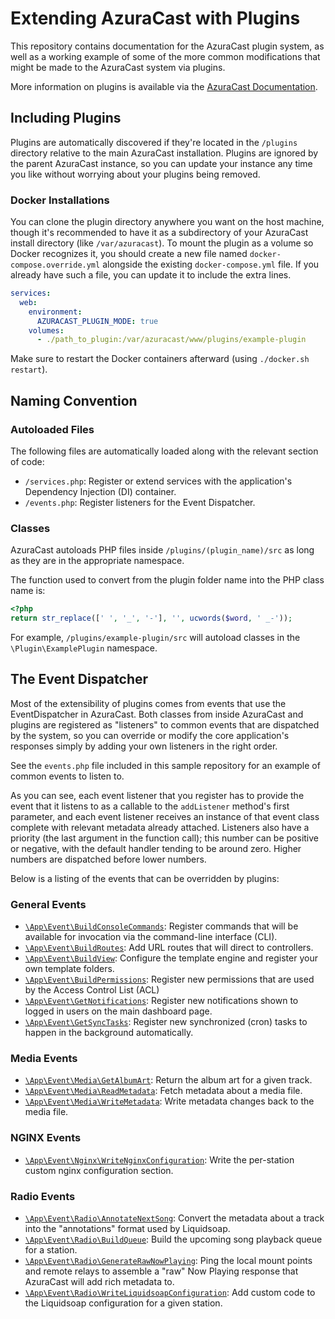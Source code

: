 # Extending AzuraCast with Plugins

This repository contains documentation for the AzuraCast plugin system, as well as a working example of some of the more
common modifications that might be made to the AzuraCast system via plugins.

More information on plugins is available via
the [AzuraCast Documentation](https://www.azuracast.com/docs/developers/plugins/).

## Including Plugins

Plugins are automatically discovered if they're located in the `/plugins` directory relative to the main AzuraCast
installation. Plugins are ignored by the parent AzuraCast instance, so you can update your instance any time you like
without worrying about your plugins being removed.

### Docker Installations

You can clone the plugin directory anywhere you want on the host machine, though it's recommended to have it as a
subdirectory of your AzuraCast install directory (like `/var/azuracast`). To mount the plugin as a volume so Docker
recognizes it, you should create a new file named `docker-compose.override.yml` alongside the
existing `docker-compose.yml` file. If you already have such a file, you can update it to include the extra lines.

```yaml
services:
  web:
    environment:
      AZURACAST_PLUGIN_MODE: true
    volumes:
      - ./path_to_plugin:/var/azuracast/www/plugins/example-plugin
```

Make sure to restart the Docker containers afterward (using `./docker.sh restart`).

## Naming Convention

### Autoloaded Files

The following files are automatically loaded along with the relevant section of code:

 - `/services.php`: Register or extend services with the application's Dependency Injection (DI) container.
 - `/events.php`: Register listeners for the Event Dispatcher.

### Classes

AzuraCast autoloads PHP files inside `/plugins/(plugin_name)/src` as long as they are in the appropriate namespace.

The function used to convert from the plugin folder name into the PHP class name is:

```php
<?php
return str_replace([' ', '_', '-'], '', ucwords($word, ' _-'));
```

For example, `/plugins/example-plugin/src` will autoload classes in the `\Plugin\ExamplePlugin` namespace.

## The Event Dispatcher

Most of the extensibility of plugins comes from events that use the EventDispatcher in AzuraCast. Both classes from inside AzuraCast and plugins are registered as "listeners" to common events that are dispatched by the system, so you can override or modify the core application's responses simply by adding your own listeners in the right order.

See the `events.php` file included in this sample repository for an example of common events to listen to.

As you can see, each event listener that you register has to provide the event that it listens to as a callable to the `addListener` method's first parameter, and each event listener receives an instance of that event class complete with relevant metadata already attached. Listeners also have a priority (the last argument in the function call); this number can be positive or negative, with the default handler tending to be around zero. Higher numbers are dispatched before lower numbers.

Below is a listing of the events that can be overridden by plugins:

### General Events

- [`\App\Event\BuildConsoleCommands`](https://github.com/AzuraCast/AzuraCast/blob/main/src/Event/BuildConsoleCommands.php):
  Register commands that will be available for invocation via the command-line interface (CLI).
- [`\App\Event\BuildRoutes`](https://github.com/AzuraCast/AzuraCast/blob/main/src/Event/BuildRoutes.php): Add URL
  routes that will direct to controllers.
- [`\App\Event\BuildView`](https://github.com/AzuraCast/AzuraCast/blob/main/src/Event/BuildView.php): Configure the
  template engine and register your own template folders.
- [`\App\Event\BuildPermissions`](https://github.com/AzuraCast/AzuraCast/blob/main/src/Event/BuildPermissions.php):
  Register new permissions that are used by the Access Control List (ACL)
- [`\App\Event\GetNotifications`](https://github.com/AzuraCast/AzuraCast/blob/main/src/Event/GetNotifications.php):
  Register new notifications shown to logged in users on the main dashboard page.
- [`\App\Event\GetSyncTasks`](https://github.com/AzuraCast/AzuraCast/blob/main/src/Event/GetSyncTasks.php): Register new
  synchronized (cron) tasks to happen in the background automatically.

### Media Events

- [`\App\Event\Media\GetAlbumArt`](https://github.com/AzuraCast/AzuraCast/blob/main/src/Event/Media/GetAlbumArt.php):
  Return the album art for a given track.
- [`\App\Event\Media\ReadMetadata`](https://github.com/AzuraCast/AzuraCast/blob/main/src/Event/Media/ReadMetadata.php):
  Fetch metadata about a media file.
- [`\App\Event\Media\WriteMetadata`](https://github.com/AzuraCast/AzuraCast/blob/main/src/Event/Media/WriteMetadata.php):
  Write metadata changes back to the media file.

### NGINX Events

- [`\App\Event\Nginx\WriteNginxConfiguration`](https://github.com/AzuraCast/AzuraCast/blob/main/src/Event/Nginx/WriteNginxConfiguration.php):
  Write the per-station custom nginx configuration section.

### Radio Events

- [`\App\Event\Radio\AnnotateNextSong`](https://github.com/AzuraCast/AzuraCast/blob/main/src/Event/Radio/AnnotateNextSong.php):
  Convert the metadata about a track into the "annotations" format used by Liquidsoap.
- [`\App\Event\Radio\BuildQueue`](https://github.com/AzuraCast/AzuraCast/blob/main/src/Event/Radio/BuildQueue.php):
  Build the upcoming song playback queue for a station.
- [`\App\Event\Radio\GenerateRawNowPlaying`](https://github.com/AzuraCast/AzuraCast/blob/main/src/Event/Radio/GenerateRawNowPlaying.php):
  Ping the local mount points and remote relays to assemble a "raw" Now Playing response that AzuraCast will add rich
  metadata to.
- [`\App\Event\Radio\WriteLiquidsoapConfiguration`](https://github.com/AzuraCast/AzuraCast/blob/main/src/Event/Radio/WriteLiquidsoapConfiguration.php):
  Add custom code to the Liquidsoap configuration for a given station.